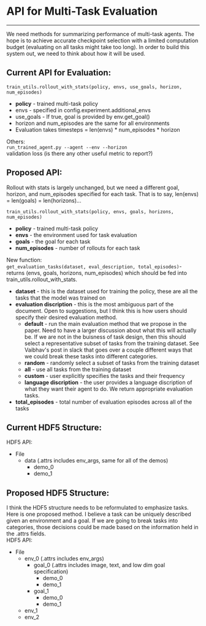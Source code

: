 # API for Multi-Task Evaluation
---
We need methods for summarizing performance of multi-task agents.  The hope is to achieve accurate checkpoint selection with a limited computation budget (evaluating on all tasks might take too long).  In order to build this system out, we need to think about how it will be used.

## Current API for Evaluation:
``train_utils.rollout_with_stats(policy, envs, use_goals, horizon, num_episodes)``
* **policy** - trained multi-task policy
* envs -  specified in config.experiment.additional_envs
* use_goals - If true, goal is provided by env.get_goal()
* horizon and num_episodes are the same for all environments
* Evaluation takes timesteps = len(envs) * num_episodes * horizon

Others: \
``run_trained_agent.py --agent --env --horizon ``\
validation loss (is there any other useful metric to report?)


## Proposed API:
Rollout with stats is largely unchanged, but we need a different goal, horizon, and num_episodes specified for each task.  That is to say, len(envs) = len(goals) = len(horizons)... 

```train_utils.rollout_with_stats(policy, envs, goals, horizons, num_episodes)```
* **policy** - trained multi-task policy
* **envs** - the environment used for task evaluation
* **goals** - the goal for each task
* **num_episodes** - number of rollouts for each task

New function: \
``get_evaluation_tasks(dataset, eval_description, total_episodes)``- returns (envs, goals, horizons, num_episodes) which should be fed into train_utils.rollout_with_stats.
* **dataset** - this is the dataset used for training the policy, these are all the tasks that the model was trained on
* **evaluation discription** - this is the most ambiguous part of the document.  Open to suggestions, but I think this is how users should specify their desired evaluation method.
    * **default** - run the main evaluation method that we propose in the paper.  Need to have a larger discussion about what this will actually be.  If we are not in the buisness of task design, then this should select a representative subset of tasks from the training dataset.  See Vaibhav's post in slack that goes over a couple different ways that we could break these tasks into different categories.
    * **random** - randomly select a subset of tasks from the training dataset
    * **all** - use all tasks from the training dataset
    * **custom** - user explicitly specifies the tasks and their frequency
    * **language discription** - the user provides a language discription of what they want their agent to do.  We return appropriate evaluation tasks.
* **total_episodes** - total number of evaluation episodes across all of the tasks

## Current HDF5 Structure:
HDF5 API:
- File 
    - data (.attrs includes env_args, same for all of the demos)
        - demo_0
        - demo_1

## Proposed HDF5 Structure:
I think the HDF5 structure needs to be reformulated to emphasize tasks.  Here is one proposed method.  I believe a task can be uniquely described given an environment and a goal.  If we are going to break tasks into categories, those decisions could be made based on the information held in the .attrs fields.  
HDF5 API:
- File
    - env_0 (.attrs includes env_args)
        - goal_0 (.attrs includes image, text, and low dim goal specification)
            - demo_0
            - demo_1
        - goal_1
            - demo_0
            - demo_1
    - env_1
    - env_2

<!-- ## General Comments
Evaluating Multiple Tasks:
* One of the main contributions for the paper should be an in depth benchmark
* Default Multi-Task Evaluation
    * Run our benchmark
* Random
    * Randomly choose environment and goal for each rollout
* Custom
    * Specify which environments and goals to use as well as their frequency

Questions
* How do we want to categorize the environemnts
* Do we want to split our environment and goals into categories?
    * Difficulty Level - Easy, Medium, Hard
    * Skill Level
        * Picking (block lift)
        * Insertion (square)
        * Manipulation (mug flipping)
        * Short/Long Horizon for all of these
 -->
